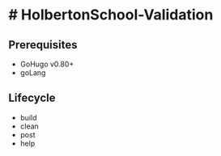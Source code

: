 <h1># HolbertonSchool-Validation</h1>

## Prerequisites

- GoHugo v0.80+
- goLang

## Lifecycle

- build
- clean
- post
- help
